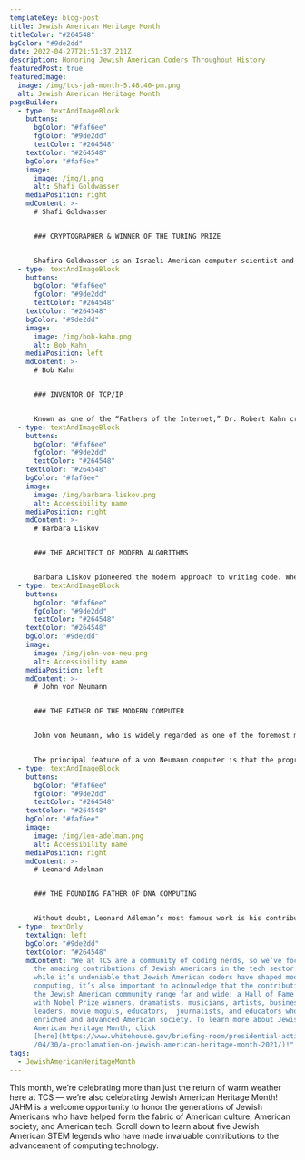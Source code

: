 ```yaml
---
templateKey: blog-post
title: Jewish American Heritage Month
titleColor: "#264548"
bgColor: "#9de2dd"
date: 2022-04-27T21:51:37.211Z
description: Honoring Jewish American Coders Throughout History
featuredPost: true
featuredImage:
  image: /img/tcs-jah-month-5.48.40-pm.png
  alt: Jewish American Heritage Month
pageBuilder:
  - type: textAndImageBlock
    buttons:
      bgColor: "#faf6ee"
      fgColor: "#9de2dd"
      textColor: "#264548"
    textColor: "#264548"
    bgColor: "#faf6ee"
    image:
      image: /img/1.png
      alt: Shafi Goldwasser
    mediaPosition: right
    mdContent: >-
      # Shafi Goldwasser


      ### CRYPTOGRAPHER & WINNER OF THE TURING PRIZE


      Shafira Goldwasser is an Israeli-American computer scientist and winner of the [Turing Award](https://amturing.acm.org/award_winners/goldwasser_8627889.cfm) in 2012. By all accounts, Shafi Goldwasser has revolutionized cryptography; her findings have prompted the creation of entire subfields of computer science. In 1982, she co-authored a paper that is widely credited with turning encryption from an art to a science and allowing better data security in the Internet age. She followed this with another game-changing paper in 1985 on zero-knowledge interactive proofs, which are the basis for the now-common security questions that allow internet users to retrieve lost passwords. In addition to her Turing Award, the highest honor in computer science, Goldwasser is also the recipient of two [Gödel Prizes](https://sigact.org/prizes/g%C3%B6del.html), the [ACM Grace Murray Hopper Award](https://awards.acm.org/award_winners/goldwasser_8627889) (1996), the [ACM Athena Award](https://awards.acm.org/award_winners/goldwasser_8627889) (2008), and the [Suffrage Science Award](https://www.suffragescience.org/) (2016). Goldwasser currently works at [UC Berkeley](https://simons.berkeley.edu/people/shafi-goldwasser) as the Director of the Simons Institute for the Theory of Computing and the C. Lester Hogan Professor in Electrical Engineering and Computer Sciences.
  - type: textAndImageBlock
    buttons:
      bgColor: "#faf6ee"
      fgColor: "#9de2dd"
      textColor: "#264548"
    textColor: "#264548"
    bgColor: "#9de2dd"
    image:
      image: /img/bob-kahn.png
      alt: Bob Kahn
    mediaPosition: left
    mdContent: >-
      # Bob Kahn


      ### INVENTOR OF TCP/IP


      Known as one of the “Fathers of the Internet,” Dr. Robert Kahn created Transmission Control Protocol/Internet Protocol — commonly known as TCP/IP — which is still the standard of communication for computers to this day. Many of the things we think about computers doing – sending emails, watching Netflix, or Googling directions – involve computers communicating. These computers may be from different companies or may be located in different parts of the world, and the people and programs using them may speak different human and computer languages. To facilitate communication, computers need an agreed-upon set of rules (like Morse Code on a telegraph or “10-4” on a radio). That set of rules — known as a protocol — is TCP/IP, and it was invented by Jewish-American computer engineer Bob Kahn. In brief, Kahn designed the software code that is used to transmit data over the Internet, creating a digital revolution that has transformed global commerce, communication, and entertainment. Among his numerous awards, Dr Kahn received the [Presidential Medal of Freedom](https://georgewbush-whitehouse.archives.gov/government/cerf-kahn-bio.html) in 2005 and the [National Medal of Technology](https://www.uspto.gov/learning-and-resources/ip-programs-and-awards/national-medal-technology-and-innovation-nmti) in 1997.
  - type: textAndImageBlock
    buttons:
      bgColor: "#faf6ee"
      fgColor: "#9de2dd"
      textColor: "#264548"
    textColor: "#264548"
    bgColor: "#faf6ee"
    image:
      image: /img/barbara-liskov.png
      alt: Accessibility name
    mediaPosition: right
    mdContent: >-
      # Barbara Liskov


      ### THE ARCHITECT OF MODERN ALGORITHMS


      Barbara Liskov pioneered the modern approach to writing code. When she was still a young professor at MIT, she led the team that created the first programming language that did not rely on “goto” statements. The language, CLU (short for “cluster”), relied on an approach she invented — data abstraction — that organized code into modules. Every important programming language used today, including Java and C++, is a descendant of CLU. In 2008, [Liskov won the Turing Award](http://amturing.acm.org/award_winners/liskov_1108679.cfm) for her contributions to programming language and system design.
  - type: textAndImageBlock
    buttons:
      bgColor: "#faf6ee"
      fgColor: "#9de2dd"
      textColor: "#264548"
    textColor: "#264548"
    bgColor: "#9de2dd"
    image:
      image: /img/john-von-neu.png
      alt: Accessibility name
    mediaPosition: left
    mdContent: >-
      # John von Neumann


      ### THE FATHER OF THE MODERN COMPUTER


      John von Neumann, who is widely regarded as one of the foremost mathematicians of his time, pioneered Game Theory and was one of the conceptual inventors of the stored-program digital computer. Among his many accomplishments, the Hungarian-born American mathematician was the originator of the basic principle of computer design known as the "[von Neumann architecture](https://www.computerscience.gcse.guru/theory/von-neumann-architecture)." Von Neumann computers are the ancestors of today's desktop and laptop PCs.


      The principal feature of a von Neumann computer is that the program and any data are both stored together, usually in a slow-to-access storage medium such as a hard disk, and transferred as required to a faster storage medium (RAM) for execution or processing by a central processing unit (CPU). When von Neumann proposed this architecture in 1945, it was a radical idea. Today, practically all computers work this way.
  - type: textAndImageBlock
    buttons:
      bgColor: "#faf6ee"
      fgColor: "#9de2dd"
      textColor: "#264548"
    textColor: "#264548"
    bgColor: "#faf6ee"
    image:
      image: /img/len-adelman.png
      alt: Accessibility name
    mediaPosition: right
    mdContent: >-
      # Leonard Adelman


      ### THE FOUNDING FATHER OF DNA COMPUTING


      Without doubt, Leonard Adleman’s most famous work is his contribution to the RSA algorithm — the most widely-used contemporary encryption method, with applications throughout the Internet to secure on-line transactions. In recent years, however, Adleman has focused on the interface between biology and computation; for this work, he has been named the “Father of DNA Computation”. Adelman noticed that, like a computer, DNA can store information and proteins can modify that information. He hypothesized that, theoretically, DNA should be able to compute anything that is computable by silicon-based computers. In a jaw-dropping experiment, Adleman used DNA to solve an instance of the [Sharp Satisfiability Problem](https://en.wikipedia.org/wiki/Sharp-SAT), one of the central problems of computer science.
  - type: textOnly
    textAlign: left
    bgColor: "#9de2dd"
    textColor: "#264548"
    mdContent: "We at TCS are a community of coding nerds, so we’ve focused here on
      the amazing contributions of Jewish Americans in the tech sector. But
      while it’s undeniable that Jewish American coders have shaped modern
      computing, it’s also important to acknowledge that the contributions of
      the Jewish American community range far and wide: a Hall of Fame packed
      with Nobel Prize winners, dramatists, musicians, artists, business
      leaders, movie moguls, educators,  journalists, and educators who have
      enriched and advanced American society. To learn more about Jewish
      American Heritage Month, click
      [here](https://www.whitehouse.gov/briefing-room/presidential-actions/2021\
      /04/30/a-proclamation-on-jewish-american-heritage-month-2021/)!"
tags:
  - JewishAmericanHeritageMonth
---
```

This month, we’re celebrating more than just the return of warm weather here at TCS — we’re also celebrating Jewish American Heritage Month! JAHM is a welcome opportunity to honor the generations of Jewish Americans who have helped form the fabric of American culture, American society, and American tech. Scroll down to learn about five Jewish American STEM legends who have made invaluable contributions to the advancement of computing technology.